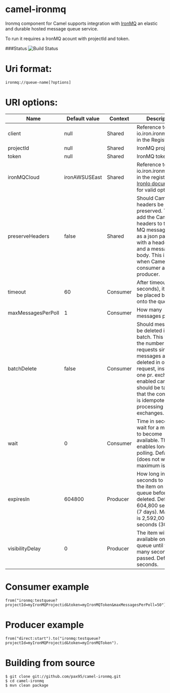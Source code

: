 camel-ironmq
============

Ironmq component for Camel supports integration with [IronMQ](http://www.iron.io/products/mq) an elastic and durable hosted message queue service.

To run it requires a IronMQ acount with projectId and token.

###Status
![Build Status](https://travis-ci.org/pax95/camel-ironmq.svg?branch=master)

Uri format:
===========
	ironmq://queue-name[?options]

URI options:
============

Name				| Default value | Context 	| Description
------      		| ------------- | ------- 	| -----------
client      		| null          | Shared  	| Reference to a io.iron.ironmq.Client in the Registry.
projectId   		| null          | Shared  	| IronMQ projectid
token       		| null          | Shared  	| IronMQ token
ironMQCloud 		| ironAWSUSEast | Shared  | Reference to a io.iron.ironmq.Cloud in the registry. See [IronIo documents](http://dev.iron.io/mq/reference/clouds/) for valid options
preserveHeaders		| false			| Shared | Should Camel headers be preserved. This will add the Camel headers to the Iron MQ message body as a json payload with a header list, and a message body. This is useful when Camel is both consumer and producer.
timeout      		| 60			| Consumer	| After timeout (in seconds), item will be placed back onto the queue
maxMessagesPerPoll	| 1				| Consumer | How many messages pr. poll.
batchDelete | false | Consumer | Should messages be deleted in one batch. This will limit the number of api requests since messages are deleted in one request, instead of one pr. exchange. If enabled care should be taken that the consumer is idempotent when processing exchanges.
wait | 0 | Consumer | Time in seconds to wait for a message to become available. This enables long polling. Default is 0 (does not wait), maximum is 30.  
expiresIn			| 604800		| Producer	| How long in seconds to keep the item on the queue before it is deleted. Default is 604,800 seconds (7 days). Maximum is 2,592,000 seconds (30 days).
visibilityDelay		| 0				| Producer	| The item will not be available on the queue until this many seconds have passed. Default is 0 seconds.

Consumer example
========

	from("ironmq:testqueue?projectId=myIronMQProjectid&token=myIronMQToken&maxMessagesPerPoll=50").to(""mock:result"")


Producer example
========

	from("direct:start").to("ironmq:testqueue?projectId=myIronMQProjectid&token=myIronMQToken").

Building from source
====================

	
	$ git clone git://github.com/pax95/camel-ironmq.git
	$ cd camel-ironmq
	$ mvn clean package

	
  

